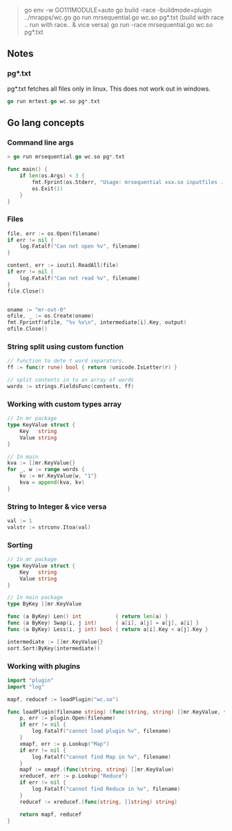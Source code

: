 > go env -w GO111MODULE=auto
> go build -race -buildmode=plugin ../mrapps/wc.go
> go run mrsequential.go wc.so pg*.txt   (build with race .. run with race.. & vice versa)
> go run -race mrsequential.go wc.so pg*.txt

## Notes

### pg*.txt

pg*.txt fetches all files only in linux. This does not work out in windows.
```go
go run mrtest.go wc.so pg*.txt
```
## Go lang concepts



### Command line args

```go
> go run mrsequential.go wc.so pg*.txt

func main() {
	if len(os.Args) < 3 {
		fmt.Fprint(os.Stderr, "Usage: mrsequential xxx.so inputfiles ...\n")
		os.Exit(1)
	}
}
```

### Files

```go
file, err := os.Open(filename)
if err != nil {
    log.Fatalf("Can not open %v", filename)
}

content, err := ioutil.ReadAll(file)
if err != nil {
    log.Fatalf("Can not read %v", filename)
}
file.Close()


oname := "mr-out-0"
ofile, _ := os.Create(oname)
fmt.Fprintf(ofile, "%v %v\n", intermediate[i].Key, output)
ofile.Close()
```

### String split using custom function
```go
// function to dete t word separators.
ff := func(r rune) bool { return !unicode.IsLetter(r) }

// split contents in to an array of words
words := strings.FieldsFunc(contents, ff)
```

### Working with custom types array
```go
// In mr package
type KeyValue struct {
	Key   string
	Value string
}

// In main
kva := []mr.KeyValue{}
for _, w := range words {
    kv := mr.KeyValue{w, "1"}
    kva = append(kva, kv)
}
```

### String to Integer & vice versa

```go
val := 1
valstr := strconv.Itoa(val)
```

### Sorting 

```go
// In mr package
type KeyValue struct {
	Key   string
	Value string
}

// In main package
type ByKey []mr.KeyValue

func (a ByKey) Len() int           { return len(a) }
func (a ByKey) Swap(i, j int)      { a[i], a[j] = a[j], a[i] }
func (a ByKey) Less(i, j int) bool { return a[i].Key < a[j].Key }

intermediate := []mr.KeyValue{}
sort.Sort(ByKey(intermediate))
```

### Working with plugins

```go
import "plugin"
import "log"

mapf, reducef := loadPlugin("wc.so")

func loadPlugin(filename string) (func(string, string) []mr.KeyValue, func(string, []string) string) {
	p, err := plugin.Open(filename)
	if err != nil {
		log.Fatalf("cannot load plugin %v", filename)
	}
	xmapf, err := p.Lookup("Map")
	if err != nil {
		log.Fatalf("cannot find Map in %v", filename)
	}
	mapf := xmapf.(func(string, string) []mr.KeyValue)
	xreducef, err := p.Lookup("Reduce")
	if err != nil {
		log.Fatalf("cannot find Reduce in %v", filename)
	}
	reducef := xreducef.(func(string, []string) string)

	return mapf, reducef
}
```